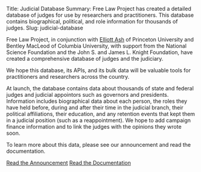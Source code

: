Title: Judicial Database
Summary: Free Law Project has created a detailed database of judges for use by researchers and practitioners. This database contains biographical, political, and role information for thousands of judges.
Slug: judicial-database

Free Law Project, in conjunction with [Elliott Ash][e] of Princeton University and Bentley MacLeod of Columbia University, with support from the National Science Foundation and the John S. and James L. Knight Foundation, have created a comprehensive database of judges and the judiciary.

We hope this database, its APIs, and its bulk data will be valuable tools for practitioners and researchers across the country.

At launch, the database contains data about thousands of state and federal judges and judicial appointors such as governors and presidents. Information includes biographical data about each person, the roles they have held before, during and after their time in the judicial branch, their political affiliations, their education, and any retention events that kept them in a judicial position (such as a reappointment). We hope to add campaign finance information and to link the judges with the opinions they wrote soon.

To learn more about this data, please see our announcement and read the documentation.

<a href="{filename}/judge_database.md" class="btn btn-primary btn-lg">Read the Announcement</a>
<a href="https://www.courtlistener.com/api/bulk-info/#judge-data" class="btn btn-primary btn-lg">Read the Documentation</a>

[e]: https://www.elliottash.com
